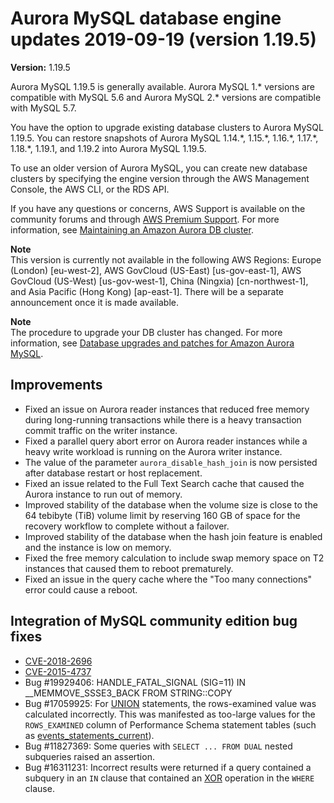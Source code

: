 # Aurora MySQL database engine updates 2019\-09\-19 \(version 1\.19\.5\)<a name="AuroraMySQL.Updates.1195"></a>

**Version:** 1\.19\.5

 Aurora MySQL 1\.19\.5 is generally available\. Aurora MySQL 1\.\* versions are compatible with MySQL 5\.6 and Aurora MySQL 2\.\* versions are compatible with MySQL 5\.7\. 

 You have the option to upgrade existing database clusters to Aurora MySQL 1\.19\.5\. You can restore snapshots of Aurora MySQL 1\.14\.\*, 1\.15\.\*, 1\.16\.\*, 1\.17\.\*, 1\.18\.\*, 1\.19\.1, and 1\.19\.2 into Aurora MySQL 1\.19\.5\. 

 To use an older version of Aurora MySQL, you can create new database clusters by specifying the engine version through the AWS Management Console, the AWS CLI, or the RDS API\. 

 If you have any questions or concerns, AWS Support is available on the community forums and through [AWS Premium Support](http://aws.amazon.com/support)\. For more information, see [Maintaining an Amazon Aurora DB cluster](USER_UpgradeDBInstance.Maintenance.md)\. 

**Note**  
 This version is currently not available in the following AWS Regions: Europe \(London\) \[eu\-west\-2\], AWS GovCloud \(US\-East\) \[us\-gov\-east\-1\], AWS GovCloud \(US\-West\) \[us\-gov\-west\-1\], China \(Ningxia\) \[cn\-northwest\-1\], and Asia Pacific \(Hong Kong\) \[ap\-east\-1\]\. There will be a separate announcement once it is made available\. 

**Note**  
The procedure to upgrade your DB cluster has changed\. For more information, see [Database upgrades and patches for Amazon Aurora MySQL](AuroraMySQL.Updates.md#AuroraMySQL.Updates.Patching)\.

## Improvements<a name="AuroraMySQL.Updates.1195.Improvements"></a>
+  Fixed an issue on Aurora reader instances that reduced free memory during long\-running transactions while there is a heavy transaction commit traffic on the writer instance\. 
+  Fixed a parallel query abort error on Aurora reader instances while a heavy write workload is running on the Aurora writer instance\. 
+  The value of the parameter `aurora_disable_hash_join` is now persisted after database restart or host replacement\. 
+  Fixed an issue related to the Full Text Search cache that caused the Aurora instance to run out of memory\. 
+  Improved stability of the database when the volume size is close to the 64 tebibyte \(TiB\) volume limit by reserving 160 GB of space for the recovery workflow to complete without a failover\. 
+  Improved stability of the database when the hash join feature is enabled and the instance is low on memory\. 
+  Fixed the free memory calculation to include swap memory space on T2 instances that caused them to reboot prematurely\. 
+  Fixed an issue in the query cache where the "Too many connections" error could cause a reboot\. 

## Integration of MySQL community edition bug fixes<a name="AuroraMySQL.Updates.1195.Patches"></a>
+  [CVE\-2018\-2696](http://cve.mitre.org/cgi-bin/cvename.cgi?name=CVE-2018-2696) 
+  [CVE\-2015\-4737](http://cve.mitre.org/cgi-bin/cvename.cgi?name=CVE-2015-4737) 
+  Bug \#19929406: HANDLE\_FATAL\_SIGNAL \(SIG=11\) IN \_\_MEMMOVE\_SSSE3\_BACK FROM STRING::COPY 
+  Bug \#17059925: For [UNION](https://dev.mysql.com/doc/refman/5.6/en/union.html) statements, the rows\-examined value was calculated incorrectly\. This was manifested as too\-large values for the `ROWS_EXAMINED` column of Performance Schema statement tables \(such as [events\_statements\_current](https://dev.mysql.com/doc/refman/5.6/en/events-statements-current-table.html)\)\. 
+  Bug \#11827369: Some queries with `SELECT ... FROM DUAL` nested subqueries raised an assertion\. 
+  Bug \#16311231: Incorrect results were returned if a query contained a subquery in an `IN` clause that contained an [XOR](https://dev.mysql.com/doc/refman/5.6/en/logical-operators.html#operator_xor) operation in the `WHERE` clause\. 